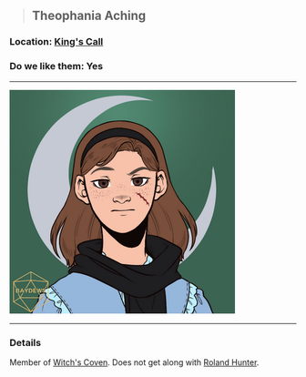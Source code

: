 >## Theophania Aching

### Location: [King's Call](Notes/Locations/King's%20Call.md#The%20Witch's%20Coven)

### Do we like them: Yes

***

![theophania](../../../Templates/images/npc-theophania-aching.png "Theophania")

***

### Details

Member of [Witch's Coven](Notes/Organizations/Witch's%20Coven.md). Does not get along with [Roland Hunter](Roland%20Hunter.md).